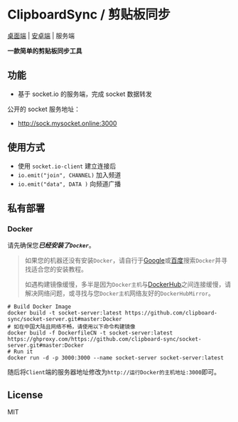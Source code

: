 # ClipboardSync / 剪贴板同步

[桌面端](https://github.com/clipboard-sync/client-desktop)  | [安卓端](https://github.com/clipboard-sync/client-rn) | 服务端  


**一款简单的剪贴板同步工具**

## 功能

- 基于 socket.io 的服务端，完成 socket 数据转发

公开的 socket 服务地址：  
- http://sock.mysocket.online:3000

## 使用方式

- 使用 `socket.io-client` 建立连接后  
- `io.emit("join", CHANNEL)` 加入频道  
- `io.emit("data", DATA )` 向频道广播  

## 私有部署

### Docker

请先确保您***已经安装了`Docker`***。

> 如果您的机器还没有安装`Docker`，请自行于[Google](https://www.google.com/)或[百度](https://www.baidu.com/)搜索`Docker`并寻找适合您的安装教程。
>
> 如遇构建镜像缓慢，多半是因为`Docker主机`与[DockerHub](https://hub.docker.com/)之间连接缓慢，请解决网络问题，或寻找与您`Docker主机`网络友好的`DockerHubMirror`。

```
# Build Docker Image
docker build -t socket-server:latest https://github.com/clipboard-sync/socket-server.git#master:Docker
# 如在中国大陆且网络不畅，请使用以下命令构建镜像
docker build -f DockerfileCN -t socket-server:latest https://ghproxy.com/https://github.com/clipboard-sync/socket-server.git#master:Docker
# Run it
docker run -d -p 3000:3000 --name socket-server socket-server:latest
```

随后将`Client`端的服务器地址修改为`http://运行Docker的主机地址:3000`即可。

## License

MIT

